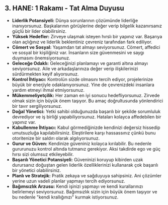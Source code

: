 ## 3. HANE: 1 Rakamı - Tat Alma Duyusu

* **Liderlik Potansiyeli:** Dünya sorunlarının çözümünde liderliğe inanıyorsunuz. Başkalarının görüşlerine değer verip bilgelik kazanırsanız güçlü bir lider olabilirsiniz.
* **Yüksek Hedefler:** Zirveye ulaşmak isteyen hırslı bir yapınız var. Başarıya olan açlığınız ve liderlik beklentiniz çevreniz tarafından fark ediliyor.
* **Cömert ve Sosyal:** Yaşamdan tat almayı seviyorsunuz. Cömert, affedici ve sosyal bir kişiliğiniz var. İnsanların size güvenmesini ve saygı duymasını önemsiyorsunuz.
* **Geleceğe Odaklı:** Geleceğinizi planlamayı ve garanti altına almayı seviyorsunuz. Aile ve arkadaşlarınıza değer verip ilişkilerinizi sürdürmekten keyif alıyorsunuz.
* **Kontrol İhtiyacı:** Kontrolün sizde olmasını tercih ediyor, projelerinize büyük bir enerjiyle odaklanıyorsunuz. Yine de çevrenizdeki insanlara yardım etmeyi ihmal etmiyorsunuz.
* **Mükemmeliyetçilik:** Her zaman en iyi sonucu hedefliyorsunuz. Zirvede olmak sizin için büyük önem taşıyor. Bu amaç doğrultusunda yönlendirici bir tavır sergiliyorsunuz.
* **Doğal Yönetici:** Yetki sahibi olduğunuzda başarılı bir şekilde sorumluluk devrediyor ve iş birliği yapabiliyorsunuz. Hataları kolayca affedebilen bir yapınız var.
* **Kabullenme İhtiyacı:** Kabul görmediğinizde kendinizi değersiz hissedip umutsuzluğa kapılabilirsiniz. Eleştirilere karşı hassassınız çünkü bunu otoritenize bir saldırı olarak algılıyorsunuz.
* **Gurur ve Güven:** Kendinize güveniniz kolayca kırılabilir. Bu nedenle gururunuzu kontrol altında tutmanız gerekiyor. Aksi takdirde ego ve güç hırsı sizi olumsuz etkileyebilir.
* **Başarılı Yönetici Potansiyeli:** Güveninizi koruyup kibirden uzak durursanız doğuştan gelen liderlik özelliklerinizi kullanarak çok başarılı bir yönetici olabilirsiniz.
* **Planlı ve Stratejik:** Pratik zekaya ve sağduyuya sahipsiniz. Ani çözümler yerine uzun vadeli planlar yapmayı tercih ediyorsunuz.
* **Bağımsızlık Arzusu:** Kendi işinizi yapmayı ve kendi kurallarınızı belirlemeyi seviyorsunuz. Bağımsızlık sizin için büyük önem taşıyor ve bu nedenle "kendi krallığınızı" kurmak istiyorsunuz. 
